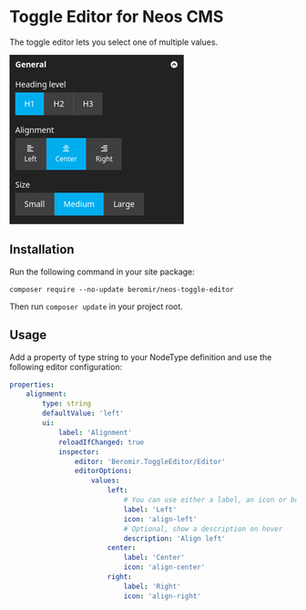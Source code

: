 # Toggle Editor for Neos CMS

The toggle editor lets you select one of multiple values.

![Example of the toggle editor in the Neos CMS backend](./docs/images/editor-example.png)

## Installation

Run the following command in your site package:

```
composer require --no-update beromir/neos-toggle-editor
```

Then run `composer update` in your project root.

## Usage

Add a property of type string to your NodeType definition and use the following editor configuration:

```yaml
properties:
    alignment:
        type: string
        defaultValue: 'left'
        ui:
            label: 'Alignment'
            reloadIfChanged: true
            inspector:
                editor: 'Beromir.ToggleEditor/Editor'
                editorOptions:
                    values:
                        left:
                            # You can use either a label, an icon or both
                            label: 'Left'
                            icon: 'align-left'
                            # Optional, show a description on hover
                            description: 'Align left'
                        center:
                            label: 'Center'
                            icon: 'align-center'
                        right:
                            label: 'Right'
                            icon: 'align-right'
```
